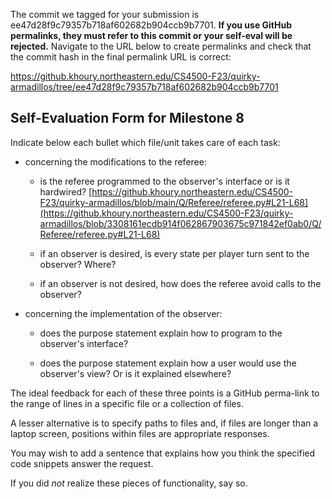 The commit we tagged for your submission is ee47d28f9c79357b718af602682b904ccb9b7701.
**If you use GitHub permalinks, they must refer to this commit or your self-eval will be rejected.**
Navigate to the URL below to create permalinks and check that the commit hash in the final permalink URL is correct:

https://github.khoury.northeastern.edu/CS4500-F23/quirky-armadillos/tree/ee47d28f9c79357b718af602682b904ccb9b7701

## Self-Evaluation Form for Milestone 8

Indicate below each bullet which file/unit takes care of each task:

- concerning the modifications to the referee: 

  - is the referee programmed to the observer's interface
    or is it hardwired?
    [https://github.khoury.northeastern.edu/CS4500-F23/quirky-armadillos/blob/main/Q/Referee/referee.py#L21-L68](https://github.khoury.northeastern.edu/CS4500-F23/quirky-armadillos/blob/3308161ecdb914f062867903675c971842ef0ab0/Q/Referee/referee.py#L21-L68)

  - if an observer is desired, is every state per player turn sent to
    the observer? Where? 

  - if an observer is not desired, how does the referee avoid calls to
    the observer?

- concerning the implementation of the observer:

  - does the purpose statement explain how to program to the
    observer's interface? 

  - does the purpose statement explain how a user would use the
    observer's view? Or is it explained elsewhere? 

The ideal feedback for each of these three points is a GitHub
perma-link to the range of lines in a specific file or a collection of
files.

A lesser alternative is to specify paths to files and, if files are
longer than a laptop screen, positions within files are appropriate
responses.

You may wish to add a sentence that explains how you think the
specified code snippets answer the request.

If you did *not* realize these pieces of functionality, say so.

